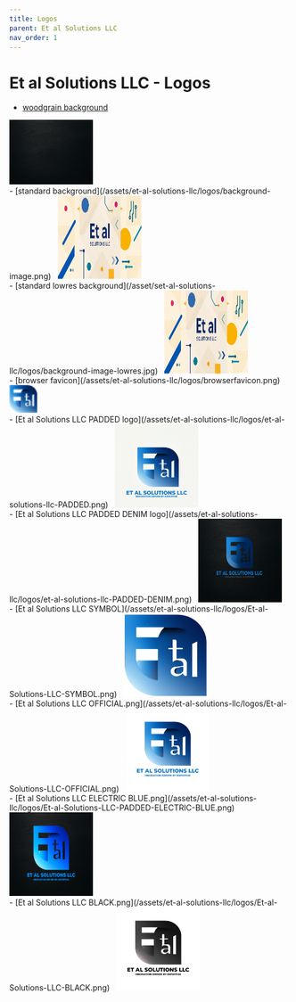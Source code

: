 ```yaml
---
title: Logos
parent: Et al Solutions LLC
nav_order: 1
---
```


# Et al Solutions LLC - Logos

- [woodgrain background](/assets/et-al-solutions-llc/logos/woodgrain.png)&nbsp;&nbsp;
<img style="height: auto; width:150px;" src="/assets/et-al-solutions-llc/logos/woodgrain.png" />
<br />
- [standard background](/assets/et-al-solutions-llc/logos/background-image.png)&nbsp;&nbsp;
<img height="150" width="150" src="/assets/et-al-solutions-llc/logos/background-image.png" />
<br />
- [standard lowres background](/asset/set-al-solutions-llc/logos/background-image-lowres.jpg)&nbsp;&nbsp;
<img height="150" width="150" src="/assets/et-al-solutions-llc/logos/background-image-lowres.jpg" />
<br />
- [browser favicon](/assets/et-al-solutions-llc/logos/browserfavicon.png)&nbsp;&nbsp;
<img height="50" width="50" src="/assets/et-al-solutions-llc/logos/browserfavicon.png" />
<br />
- [Et al Solutions LLC PADDED logo](/assets/et-al-solutions-llc/logos/et-al-solutions-llc-PADDED.png)&nbsp;&nbsp;
<img height="150" width="150" src="/assets/et-al-solutions-llc/logos/et-al-solutions-llc-PADDED.png" />
<br />
- [Et al Solutions LLC PADDED DENIM logo](/assets/et-al-solutions-llc/logos/et-al-solutions-llc-PADDED-DENIM.png)&nbsp;&nbsp;
<img height="150" width="150" src="/assets/et-al-solutions-llc/logos/et-al-solutions-llc-PADDED-DENIM.png" />
<br />
- [Et al Solutions LLC SYMBOL](/assets/et-al-solutions-llc/logos/Et-al-Solutions-LLC-SYMBOL.png)&nbsp;&nbsp;
<img height="150" width="150" src="/assets/et-al-solutions-llc/logos/et-al-solutions-llc-SYMBOL.png" />
<br />
- [Et al Solutions LLC OFFICIAL.png](/assets/et-al-solutions-llc/logos/Et-al-Solutions-LLC-OFFICIAL.png)&nbsp;&nbsp;
<img height="150" width="150" src="/assets/et-al-solutions-llc/logos/et-al-solutions-llc-OFFICIAL.png" />
<br />
- [Et al Solutions LLC ELECTRIC BLUE.png](/assets/et-al-solutions-llc/logos/Et-al-Solutions-LLC-PADDED-ELECTRIC-BLUE.png)&nbsp;&nbsp;
<img height="150" width="150" src="/assets/et-al-solutions-llc/logos/et-al-solutions-llc-PADDED-ELECTRIC-BLUE.png" />
<br />
- [Et al Solutions LLC BLACK.png](/assets/et-al-solutions-llc/logos/Et-al-Solutions-LLC-BLACK.png)&nbsp;&nbsp;
<img height="150" width="150" src="/assets/et-al-solutions-llc/logos/et-al-solutions-llc-BLACK.png" />
<br />


